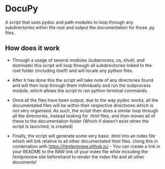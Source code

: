 # DocuPy
A script that uses pydoc and path modules to loop through any subdirectories within the root and output the documentation for those .py files.

## How does it work
* Through a usage of several modules (subprocess, os, shutil, and dominate) this script will loop through all subdirectories linked to the root folder (including itself) and will locate any python files. 

* After it has done this the script will take note of any directories found and will then loop through them individually and run the subprocess module, which allows the script to run python terminal commands.

* Once all the files have been output, due to the way pydoc works, all the documentated files will be within their respective directories which is not very organised. As such, the script then does a similar loop through all the directories, instead looking for .html files, and then moves all of these to the documentation folder (Which if doesn't exist when the script is launched, is created)

* Finally, the script will generate some very basic .html into an index file which will link relative to all other documentated html files. Using this in combination with https://htmlpreview.github.io/ - You can create a link in your README to the RAW link of your index file while including the htmlpreview site beforehand to render the index file and all other documents!
